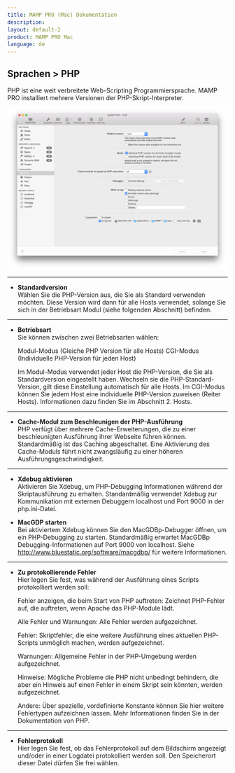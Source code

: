 ```yaml
---
title: MAMP PRO (Mac) Dokumentation
description: 
layout: default-2
product: MAMP PRO Mac
language: de
---
```


## Sprachen > PHP

PHP ist eine weit verbreitete Web-Scripting Programmiersprache. MAMP PRO installiert mehrere Versionen der PHP-Skript-Interpreter.

![MAMP](php.png)

---

*  **Standardversion**  
   Wählen Sie die PHP-Version aus, die Sie als Standard verwenden möchten. Diese Version wird  dann für alle Hosts              verwendet, solange Sie sich in der Betriebsart Modul (siehe folgenden Abschnitt) befinden.

---

*  **Betriebsart**  
   Sie können zwischen zwei Betriebsarten wählen:

   Modul-Modus (Gleiche PHP Version für alle Hosts)
   CGI-Modus (Individuelle PHP-Version für jeden Host)

   Im Modul-Modus verwendet jeder Host die PHP-Version, die Sie als Standardversion eingestellt haben. Wechseln sie die         PHP-Standard-Version, gilt diese Einstellung automatisch für alle Hosts. Im CGI-Modus können Sie jedem Host eine             individuelle PHP-Version zuweisen (Reiter Hosts). Informationen dazu finden Sie im Abschnitt 2. Hosts.
   
---

*  **Cache-Modul zum Beschleunigen der PHP-Ausführung**  
   PHP verfügt über mehrere Cache-Erweiterungen, die zu einer beschleunigten Ausführung ihrer Webseite führen können.           Standardmäßig ist das Caching abgeschaltet. Eine Aktivierung des Cache-Moduls führt nicht zwangsläufig zu einer höheren      Ausführungsgeschwindigkeit.

---

*  **Xdebug aktivieren**  
   Aktivieren Sie Xdebug, um PHP-Debugging Informationen während der Skriptausführung zu erhalten. Standardmäßig verwendet      Xdebug zur Kommunikation mit externen Debuggern localhost und Port 9000 in der php.ini-Datei.

*  **MacGDP starten**  
   Bei aktiviertem Xdebug können Sie den MacGDBp-Debugger öffnen, um ein PHP-Debugging zu starten. Standardmäßig erwartet       MacGDBp Debugging-Informationen auf Port 9000 von localhost. Siehe http://www.bluestatic.org/software/macgdbp/ für weitere    Informationen. 

---

*  **Zu protokollierende Fehler**  
   Hier legen Sie fest, was während der Ausführung eines Scripts protokolliert werden soll:

   Fehler anzeigen, die beim Start von PHP auftreten: Zeichnet PHP-Fehler auf, die auftreten, wenn Apache das PHP-Module       lädt.

   Alle Fehler und Warnungen: Alle Fehler werden aufgezeichnet.

   Fehler: Skriptfehler, die eine weitere Ausführung eines aktuellen PHP-Scripts unmöglich machen, werden aufgezeichnet.

   Warnungen: Allgemeine Fehler in der PHP-Umgebung werden aufgezeichnet.

   Hinweise: Mögliche Probleme die PHP nicht unbedingt behindern, die aber ein Hinweis auf einen Fehler in einem Skript sein    könnten, werden aufgezeichnet.

   Andere: Über spezielle, vordefinierte Konstante können Sie hier weitere Fehlertypen aufzeichnen lassen. Mehr Informationen    finden Sie in der Dokumentation von PHP.
 
---
   

*  **Fehlerprotokoll**  
   Hier legen Sie fest, ob das Fehlerprotokoll auf dem Bildschirm angezeigt und/oder in einer Logdatei protokolliert werden     soll. Den Speicherort dieser Datei dürfen Sie frei wählen.
   
